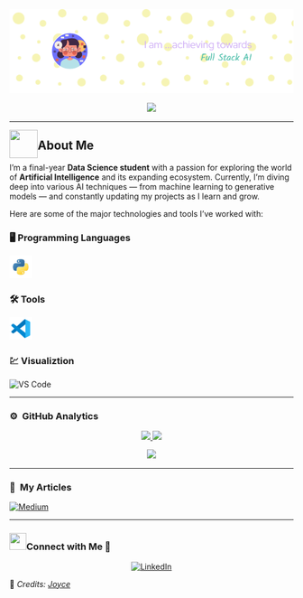 ![Joyce Banner](Github_Image/github-header-image.png)

<p align="center">
  <img src="https://readme-typing-svg.herokuapp.com?font=Dancing+Script&size=40&pause=1000&color=DA70D6&center=true&vCenter=true&width=700&lines=+Fantasy+of+AI+with+Code;+Dreaming+in+Data,+Painting+with+Algorithms" />
</p>

---

<!-- About Me Section -->
<img align="left" src="https://user-images.githubusercontent.com/63050133/156777293-72a6e681-2582-4a9d-ad92-09d1181d47c7.gif" width="50px" height="50px" />
<h2>About Me</h2>

<p>
I’m a final-year <strong>Data Science student</strong> with a passion for exploring the world of <strong>Artificial Intelligence</strong> and its expanding ecosystem.  
Currently, I’m diving deep into various AI techniques — from machine learning to generative models — and constantly updating my projects as I learn and grow.  
</p>

<p>Here are some of the major technologies and tools I’ve worked with:</p>

<!-- Programming Languages -->
<h3>🖥️ Programming Languages</h3>
<p>
  <img title="Python" alt="Python" width="40px" src="https://raw.githubusercontent.com/github/explore/master/topics/python/python.png" />
  <!-- Add more if needed -->
</p>

<!-- Tools -->
<h3>🛠️ Tools</h3>
<p>
  <img title="VS Code" alt="VS Code" width="40px" src="Github_Image/icons8-visual-studio-code-2019-48.png" />
  <!-- Add more if needed -->
</p>

<!-- Data Visualization -->
<h3>💹 Visualiztion </h3>
<p>
  <img title="Tableau" alt="VS Code" width="40px" src="" />
  <!-- Add more if needed -->
</p>


---

### ⚙️ &nbsp;GitHub Analytics

<p align="center">
  <a href="https://github.com/joyceDS22">
    <img height="180em" src="https://github-readme-stats.vercel.app/api?username=joyceDS22&show_icons=true&theme=algolia&include_all_commits=true&count_private=true"/>
  </a>
  <a href="https://github.com/joyceDS22">
    <img height="180em" src="https://github-readme-stats.vercel.app/api/top-langs/?username=joyceDS22&layout=compact&langs_count=8&theme=algolia"/>
  </a>
</p>

<p align="center">
  <img height="180em" src="https://github-readme-streak-stats.herokuapp.com/?user=AdityaKanoi2001&theme=dark&hide_border=true"/>
</p>

---


  
### 📜 &nbsp;My Articles
  [![Medium](https://img.shields.io/badge/Medium%20-%231572B6.svg?&style=for-the-badge&logo=medium&logoColor=white)](https://medium.com/@joyceyeods22)

---

### <img src="https://media.giphy.com/media/iY8CRBdQXODJSCERIr/giphy.gif" width="30" height="30" />Connect with Me 🤝
<p align="center">
  </h3>
  <a href="https://www.linkedin.com/in/joyceyeo-ds/" target="_blank"><img src="https://img.icons8.com/doodle/40/000000/linkedin--v2.png" alt="LinkedIn" />
  </a>







  📝 <i>Credits: <a href="https://github.com/joyceDS22">Joyce</a></i> 
